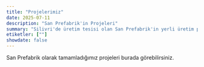 ```yaml
---
title: "Projelerimiz"
date: 2025-07-11
description: "San Prefabrik'in Projeleri"
summary: "Silivri'de üretim tesisi olan San Prefabrik'in yerli üretim projeleri"
etiketler: [""]
showdate: false
---
```

San Prefabrik olarak tamamladığımız projeleri burada görebilirsiniz.
